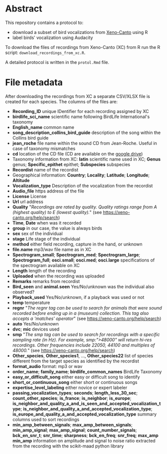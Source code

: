 # Abstract

This repository contains a protocol to:

*   download a subset of bird vocalizations from [Xeno-Canto](https://xeno-canto.org/) using R
*   label birds' vocalization using Audacity

To download the files of recordings from Xeno-Canto (XC) from R run the R script: `download_recordings_from_xc.R`.

A detailed protocol is written in the `protol.Rmd` file.



# File metadata

After downloading the recordings from XC a separate CSV/XLSX file is created for each species.
The columns of the files are:

- **Recording_ID** unique IDentifier for each recording assigned by XC
- **birdlife_sci_name** scientific name following BirdLife International's taxonomy      
- **English_name** common name 
- **song_description_collins_bird_guide**   description of the song within the Collins bird guide   
-  **jean_roche** file name within the sound CD from Jean-Roche. Useful in case of taxonomy mismatches         
-  **cd**  location of the CD file (CD are available on the [google drive](https://drive.google.com/drive/directorys/1DBdN0iFOLbMIPG9bsoa3nzzWMjubQCQM?usp=sharing))   
- Taxonomy information from XC: **latin** scientific name used in XC; **Genus** genus; **Specific_epithet** epithet; **Subspecies**  subspecies       
-  **Recordist** name of the recordist          
-  Geographical information: **Country**; **Locality**; **Latitude**;  **Longitude**; **Altitude**
-  **Vocalization_type** Description of the vocalization from the recordist      
-  **Audio_file**  https address of the file        
-  **License**  License           
-  **Url**  url address          
-  **Quality** "*Recordings are rated by quality. Quality ratings range from A (highest quality) to E (lowest quality).*" (see https://xeno-canto.org/help/search)     
-  **Time**, **Date** when was it recorded       
-  **group**  in our case, the value is always birds 
-  **sex** sex of the individual          
- **stage**   Life stage of the individual       
-  **method**   either field recording, capture in the hand, or unknown        
-  **file.name**  mp3/wav file name as in XC          
-  **Spectrogram_small**; **Spectrogram_med**; **Spectrogram_large**; **Spectrogram_full**; **osci.small**; **osci.med**; **osci.large** specifications of the spectrogram available on XC  
-  **Length**    length of the recording         
-  **Uploaded** when the recording was uploaded        
-  **Remarks**   remarks from recordist         
-  **Bird_seen** and **animal.seen** Yes/No/unknown was the individual also observed?      
-  **Playback_used**  Yes/No/unknown, if a playback was used or not      
-  **temp** temperature          
-  **regnr** "*The regnr tag can be used to search for animals that were sound recorded before ending up in a (museum) collection. This tag also accepts a 'matches' operator*" (see https://xeno-canto.org/help/search)         
-  **auto**  Yes/No/unknown              
-  **dvc**; **mic** devices used
-  **smp**   "*The smp tag can be used to search for recordings with a specific sampling rate (in Hz). For example, smp:">48000" will return hi-res recordings. Other frequencies include 22050, 44100 and multiples of 48000.*"  (see https://xeno-canto.org/help/search)
-  **Other_species**, **Other_species1**, ...,  **Other_species22** list of species different from the target species as identified by the recordist       
-  **format_audio**     format: mp3 or wav       
-  **order_name**; **family_name**; **birdlife_common_names** BirdLife Taxonomy      
-  **easy_or_difficult_song** either easy or difficult song to identify        
-  **short_or_continuous_song**  either short or continuous songs        
-  **expertise_level_labeling**  either novice or expert labeler     
-  **passing_vocalization_types**; **seconds**; **length_less_30_sec**;  **count_other_species**;  **is_france**;  **is_neighbor**;  **is_europe**; **is_neighbor_and_quality_a_and_is_seen_and_accepted_vocalization_type**;  **is_neighbor_and_quality_a_and_accepted_vocalization_type**;   **is_europe_and_quality_a_and_accepted_vocalization_type** summary columns used to sort recordings   
-  **min_amp_between_signals**;	**max_amp_between_signals**;	**min_amp_signal**;	**max_amp_signal**;	**count_number_signals**;	**bck_en_snr_t**;	**snr_time**;	**sharpness**;	**bck_en_freq**;	**snr_freq**;	**max_amp	min_amp** information on amplitude and signal to noise ratio extracted from the recording with the scikit-maad python library
      